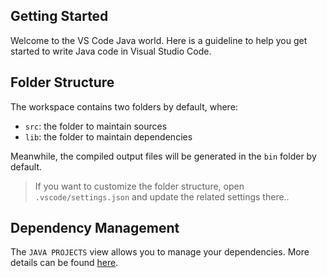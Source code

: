 ## Getting Started

Welcome to the VS Code Java world. Here is a guideline to help you get started to write Java code in Visual Studio Code.

## Folder Structure

The workspace contains two folders by default, where:

- `src`: the folder to maintain sources
- `lib`: the folder to maintain dependencies

Meanwhile, the compiled output files will be generated in the `bin` folder by default.

> If you want to customize the folder structure, open `.vscode/settings.json` and update the related settings there..

## Dependency Management

The `JAVA PROJECTS` view allows you to manage your dependencies. More details can be found [here](https://github.com/microsoft/vscode-java-dependency#manage-dependencies).
